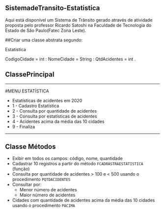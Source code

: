 ## SistemadeTransito-Estatistica
Aqui está disponível um Sistema de Trânsito gerado através de atividade proposta pelo professor Ricardo Satoshi na Faculdade de Tecnologia do Estado de São Paulo(Fatec Zona Leste).


##Criar uma classe abstrata segundo:

Estatística

CodigoCidade  = int  :    NomeCidade = String :  QtdAcidentes = int      .

## ClassePrincipal
---------------------------------------------------------------
#MENU ESTATÍSTICA	          
- Estatísticas de acidentes em 2020		
- 1 - Cadastro Estatística			
- 2 - Consulta por quantidade de acidentes	
- 3 - Consulta por estatísticas de acidentes	
- 4 - Acidentes acima da média das 10 cidades   
- 9 - Finaliza 		   		              
----------------------------------------------------------------



## Classe Métodos

- Exibir em todos os campos: código, nome, quantidade
- Cadastrar 10 registros a partir do método `FCADRASTRAESTATISTICA` (função)
- Consulta por quantidade de acidentes > 100 e < 500 usando o procedimento `PQTDACIDENTES`
- Consultar por:
  - Menor número de acidentes
  - Maior número de acidentes
- Cidades com quantidade de acidentes acima da média das 10 cidades usando o procedimento `PACIMA`
